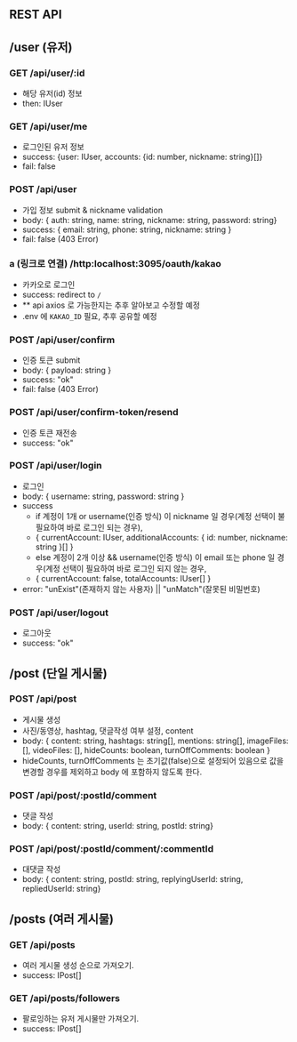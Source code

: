## REST API

## /user (유저)

### GET /api/user/:id

- 해당 유저(id) 정보
- then: IUser

### GET /api/user/me

- 로그인된 유저 정보
- success: {user: IUser, accounts: {id: number, nickname: string}[]}
- fail: false

### POST /api/user

- 가입 정보 submit & nickname validation
- body: { auth: string, name: string, nickname: string, password: string}
- success: { email: string, phone: string, nickname: string }
- fail: false (403 Error)

### a (링크로 연결) /http:localhost:3095/oauth/kakao

- 카카오로 로그인
- success: redirect to `/`
- \*\* api axios 로 가능한지는 추후 알아보고 수정할 예정
- .env 에 `KAKAO_ID` 필요, 추후 공유할 예정

### POST /api/user/confirm

- 인증 토큰 submit
- body: { payload: string }
- success: "ok"
- fail: false (403 Error)

### POST /api/user/confirm-token/resend

- 인증 토큰 재전송
- success: "ok"

### POST /api/user/login

- 로그인
- body: { username: string, password: string }
- success
  - if 계정이 1개 or username(인증 방식) 이 nickname 일 경우(계정 선택이 불필요하여 바로 로그인 되는 경우),
  - { currentAccount: IUser, additionalAccounts: { id: number, nickname: string }[] }
  - else 계정이 2개 이상 && username(인증 방식) 이 email 또는 phone 일 경우(계정 선택이 필요하여 바로 로그인 되지 않는 경우,
  - { currentAccount: false, totalAccounts: IUser[] }
- error: "unExist"(존재하지 않는 사용자) || "unMatch"(잘못된 비밀번호)

### POST /api/user/logout

- 로그아웃
- success: "ok"

## /post (단일 게시물)

### POST /api/post

- 게시물 생성
- 사진/동영상, hashtag, 댓글작성 여부 설정, content
- body: { content: string, hashtags: string[], mentions: string[], imageFiles: [], videoFiles: [], hideCounts: boolean, turnOffComments: boolean }
- hideCounts, turnOffComments 는 초기값(false)으로 설정되어 있음으로 값을 변경할 경우를 제외하고 body 에 포함하지 않도록 한다.

### POST /api/post/:postId/comment

- 댓글 작성
- body: { content: string, userId: string, postId: string}

### POST /api/post/:postId/comment/:commentId

- 대댓글 작성
- body: { content: string, postId: string, replyingUserId: string, repliedUserId: string}

## /posts (여러 게시물)

### GET /api/posts

- 여러 게시물 생성 순으로 가져오기.
- success: IPost[]

### GET /api/posts/followers

- 팔로잉하는 유저 게시물만 가져오기.
- success: IPost[]
